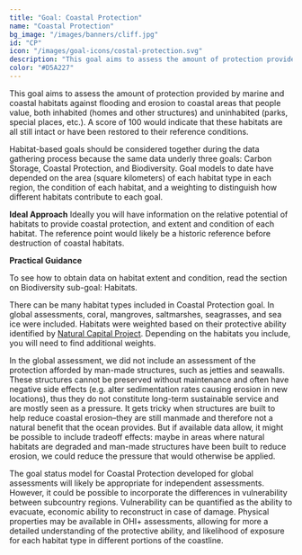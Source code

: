 ```yaml
---
title: "Goal: Coastal Protection"
name: "Coastal Protection"
bg_image: "/images/banners/cliff.jpg"
id: "CP"
icon: "/images/goal-icons/costal-protection.svg"
description: "This goal aims to assess the amount of protection provided by marine and coastal habitats against flooding and erosion to coastal areas that people value (e.g. homes, parks, special places, etc.)"
color: "#D5A227"
---
```



This goal aims to assess the amount of protection provided by marine and coastal habitats against flooding and erosion to coastal areas that people value, both inhabited (homes and other structures) and uninhabited (parks, special places, etc.). A score of 100 would indicate that these habitats are all still intact or have been restored to their reference conditions.

Habitat-based goals should be considered together during the data gathering process because the same data underly three goals: Carbon Storage, Coastal Protection, and Biodiversity. Goal models to date have depended on the area (square kilometers) of each habitat type in each region, the condition of each habitat, and a weighting to distinguish how different habitats contribute to each goal.



**Ideal Approach**
Ideally you will have information on the relative potential of habitats to provide coastal protection, and extent and condition of each habitat. The reference point would likely be a historic reference before destruction of coastal habitats.


**Practical Guidance**

To see how to obtain data on habitat extent and condition, read the section on Biodiversity sub-goal: Habitats.

There can be many habitat types included in Coastal Protection goal. In global assessments, coral, mangroves, saltmarshes, seagrasses, and sea ice were included. Habitats were weighted based on their protective ability identified by [Natural Capital Project](https://ohi-science.org/goals/www.naturalcapitalproject.org). Depending on the habitats you include, you will need to find additional weights.

In the global assessment, we did not include an assessment of the protection afforded by man-made structures, such as jetties and seawalls. These structures cannot be preserved without maintenance and often have negative side effects (e.g. alter sedimentation rates causing erosion in new locations), thus they do not constitute long-term sustainable service and are mostly seen as a pressure. It gets tricky when structures are built to help reduce coastal erosion–they are still manmade and therefore not a natural benefit that the ocean provides. But if available data allow, it might be possible to include tradeoff effects: maybe in areas where natural habitats are degraded and man-made structures have been built to reduce erosion, we could reduce the pressure that would otherwise be applied.

The goal status model for Coastal Protection developed for global assessments will likely be appropriate for independent assessments. However, it could be possible to incorporate the differences in vulnerability between subcountry regions. Vulnerability can be quantified as the ability to evacuate, economic ability to reconstruct in case of damage. Physical properties may be available in OHI+ assessments, allowing for more a detailed understanding of the protective ability, and likelihood of exposure for each habitat type in different portions of the coastline.


